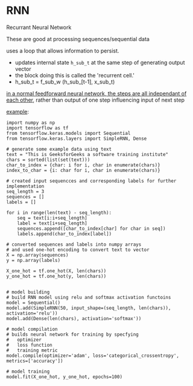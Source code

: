 # RNN

Recurrant Neural Network

These are good at processing sequences/sequential data

uses a loop that allows information to persist.
* updates internal state `h_sub_t` at the same step of generating output vector
* the block doing this is called the 'recurrent cell.'
* h_sub_t = f_sub_w (h_sub_[t-1], x_sub_t)

[in a normal feedforward neural network, the steps are all independant of each other](https://www.geeksforgeeks.org/introduction-to-recurrent-neural-network/), rather than output of one step influencing input of next step

[example](https://www.geeksforgeeks.org/introduction-to-recurrent-neural-network/):

```
import numpy as np
import tensorflow as tf
from tensorflow.keras.models import Sequential
from tensorflow.keras.layers import SimpleRNN, Dense

# generate some example data using text
text = "This is GeeksforGeeks a software training institute"
chars = sorted(list(set(text)))
char_to_index = {char: i for i, char in enumerate(chars)}
index_to_char = {i: char for i, char in enumerate(chars)}

# created input sequencces and corresponding labels for further implementation
seq_length = 3
sequences = []
labels = []

for i in range(len(text) - seq_length):
    seq = text[i:i+seq_length]
    label = text[i+seq_length]
    sequences.append([char_to_index[char] for char in seq])
    labels.append(char_to_index[label])

# converted sequences and labels into numpy arrays
# and used one-hot encoding to convert text to vector
X = np.array(sequences)
y = np.array(labels)

X_one_hot = tf.one_hot(X, len(chars))
y_one_hot = tf.one_hot(y, len(chars))


# model building
# build RNN model using relu and softmax activation functoins
model = Sequential()
model.add(SimpleRNN(50, input_shape=(seq_length, len(chars)), activation='relu'))
model.add(Dense(len(chars), activation='softmax'))

# model compilation
# builds neural network for training by specfying
#   optimizer
#   loss function
#   training metric
model.compile(optimizer='adam', loss='categorical_crossentropy', metrics=['accuracy'])

# model training
model.fit(X_one_hot, y_one_hot, epochs=100)
```
